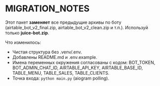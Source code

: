 # MIGRATION_NOTES

Этот пакет **заменяет** все предыдущие архивы по боту (airtable_bot_v2_final.zip, airtable_bot_v2_clean.zip и т.п.).
Используй только **juice-bot.zip**.

Что изменилось:
- Чистая структура без .venv/.env.
- Добавлены README.md и .env.example.
- Имена переменных окружения согласованы с кодом: BOT_TOKEN, BOT_ADMIN_CHAT_ID, AIRTABLE_API_KEY, AIRTABLE_BASE_ID, TABLE_MENU, TABLE_SALES, TABLE_CLIENTS.
- Точка входа: `python main.py` (aiogram polling).
